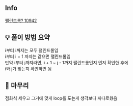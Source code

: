 ## Info
[팰린드롬? 10942](https://www.acmicpc.net/problem/10942)

## 💡 풀이 방법 요약
i부터 i까지는 모두 팰린드롬임  
i부터 i + 1 까지는 같으면 팰린드롬임  
만약 i부터 j까지라면, i + 1 ~ j - 1까지 팰린드롬인지 먼저 확인한 후에  
i와 j가 맞는지 확인하면 됨
## 🙂 마무리
점화식 세우고 그거에 맞게 loop를 도는게 생각보다 까다로웠음